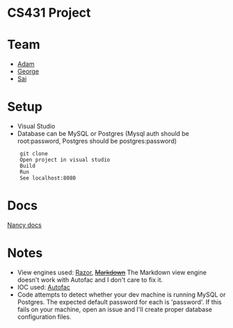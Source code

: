 # CS431 Project

# Team
- [Adam](https://github.com/adamr5000)
- [George](https://github.com/GeorgeHahn)
- [Sai](https://github.com/somsai002)

# Setup

- Visual Studio
- Database can be MySQL or Postgres (Mysql auth should be root:password, Postgres should be postgres:password)

```
	git clone
	Open project in visual studio
	Build
	Run
	See localhost:8080
```

# Docs
[Nancy docs](https://github.com/NancyFx/Nancy/wiki/Documentation)

# Notes
- View engines used: [Razor](https://github.com/aspnet/Razor), <s>[Markdown](http://blog.jonathanchannon.com/2013/04/08/using-a-markdown-viewengine-with-nancy/)</s> The Markdown view engine doesn't work with Autofac and I don't care to fix it.
- IOC used: [Autofac](http://autofac.org/)
- Code attempts to detect whether your dev machine is running MySQL or Postgres. The expected default password for each is 'password'. If this fails on your machine, open an issue and I'll create proper database configuration files.
